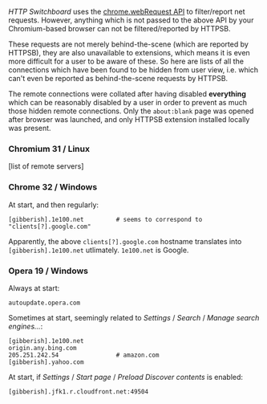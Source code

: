 _HTTP Switchboard_ uses the [chrome.webRequest API](http://developer.chrome.com/extensions/webRequest.html) to filter/report net requests. However, anything which is not passed to the above API by your Chromium-based browser can not be filtered/reported by HTTPSB.

These requests are not merely behind-the-scene (which are reported by HTTPSB), they are also unavailable to extensions, which means it is even more difficult for a user to be aware of these. So here are lists of all the connections which have been found to be hidden from user view, i.e. which can't even be reported as behind-the-scene requests by HTTPSB.

The remote connections were collated after having disabled **everything** which can be reasonably disabled by a user in order to prevent as much those hidden remote connections. Only the `about:blank` page was opened after browser was launched, and only HTTPSB extension installed locally was present.

### Chromium 31 / Linux

[list of remote servers]

### Chrome 32 / Windows

At start, and then regularly:

```
[gibberish].1e100.net         # seems to correspond to "clients[?].google.com"
```

Apparently, the above `clients[?].google.com` hostname translates into `[gibberish].1e100.net` utlimately. `1e100.net` is Google.

### Opera 19 / Windows

Always at start:
```
autoupdate.opera.com
```

Sometimes at start, seemingly related to _Settings_ / _Search_ / _Manage search engines..._:
```
[gibberish].1e100.net
origin.any.bing.com
205.251.242.54                # amazon.com
[gibberish].yahoo.com
```

At start, if _Settings_ / _Start page_ / _Preload Discover contents_ is enabled:
```
[gibberish].jfk1.r.cloudfront.net:49504
```